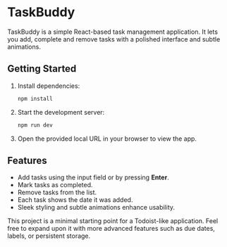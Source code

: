 # TaskBuddy

TaskBuddy is a simple React-based task management application. It lets you add, complete and remove tasks with a polished interface and subtle animations.

## Getting Started

1. Install dependencies:
   ```bash
   npm install
   ```
2. Start the development server:
   ```bash
   npm run dev
   ```
3. Open the provided local URL in your browser to view the app.

## Features

- Add tasks using the input field or by pressing **Enter**.
- Mark tasks as completed.
- Remove tasks from the list.
- Each task shows the date it was added.
- Sleek styling and subtle animations enhance usability.

This project is a minimal starting point for a Todoist-like application. Feel free to expand upon it with more advanced features such as due dates, labels, or persistent storage.
